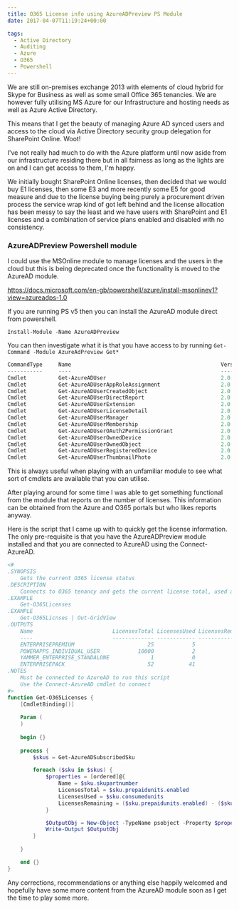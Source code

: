 ```yaml
---
title: O365 License info using AzureADPreview PS Module
date: 2017-04-07T11:19:24+00:00

tags:
  - Active Directory
  - Auditing
  - Azure
  - O365
  - Powershell
---
```

We are still on-premises exchange 2013 with elements of cloud hybrid for Skype for Business as well as some small Office 365 tenancies. We are however fully utilising MS Azure for our Infrastructure and hosting needs as well as Azure Active Directory.

This means that I get the beauty of managing Azure AD synced users and access to the cloud via Active Directory security group delegation for SharePoint Online. Woot!

I've not really had much to do with the Azure platform until now aside from our infrastructure residing there but in all fairness as long as the lights are on and I can get access to them, I'm happy.

We initially bought SharePoint Online licenses, then decided that we would buy E1 licenses, then some E3 and more recently some E5 for good measure and due to the license buying being purely a procurement driven process the service wrap kind of got left behind and the license allocation has been messy to say the least and we have users with SharePoint and E1 licenses and a combination of service plans enabled and disabled with no consistency.

### AzureADPreview Powershell module

I could use the MSOnline module to manage licenses and the users in the cloud but this is being deprecated once the functionality is moved to the AzureAD module.

<https://docs.microsoft.com/en-gb/powershell/azure/install-msonlinev1?view=azureadps-1.0>

If you are running PS v5 then you can install the AzureAD module direct from powershell.

`Install-Module -Name AzureADPreview`

You can then investigate what it is that you have access to by running `Get-Command -Module AzureAdPreview Get*`

```powershell
CommandType     Name                                               Version    Source
-----------     ----                                               -------    ------
Cmdlet          Get-AzureADUser                                    2.0.0.85   AzureADPreview
Cmdlet          Get-AzureADUserAppRoleAssignment                   2.0.0.85   AzureADPreview
Cmdlet          Get-AzureADUserCreatedObject                       2.0.0.85   AzureADPreview
Cmdlet          Get-AzureADUserDirectReport                        2.0.0.85   AzureADPreview
Cmdlet          Get-AzureADUserExtension                           2.0.0.85   AzureADPreview
Cmdlet          Get-AzureADUserLicenseDetail                       2.0.0.85   AzureADPreview
Cmdlet          Get-AzureADUserManager                             2.0.0.85   AzureADPreview
Cmdlet          Get-AzureADUserMembership                          2.0.0.85   AzureADPreview
Cmdlet          Get-AzureADUserOAuth2PermissionGrant               2.0.0.85   AzureADPreview
Cmdlet          Get-AzureADUserOwnedDevice                         2.0.0.85   AzureADPreview
Cmdlet          Get-AzureADUserOwnedObject                         2.0.0.85   AzureADPreview
Cmdlet          Get-AzureADUserRegisteredDevice                    2.0.0.85   AzureADPreview
Cmdlet          Get-AzureADUserThumbnailPhoto                      2.0.0.85   AzureADPreview
```

This is always useful when playing with an unfamiliar module to see what sort of cmdlets are available that you can utilise.

After playing around for some time I was able to get something functional from the module that reports on the number of licenses. This information can be obtained from the Azure and O365 portals but who likes reports anyway.

Here is the script that I came up with to quickly get the license information. The only pre-requisite is that you have the AzureADPreview module installed and that you are connected to AzureAD using the Connect-AzureAD.

```powershell
<#
.SYNOPSIS
    Gets the current O365 license status
.DESCRIPTION
    Connects to O365 tenancy and gets the current license total, used and remaining counts and outputs to console.
.EXAMPLE
    Get-O365Licenses
.EXAMPLE
    Get-O365Licnses | Out-GridView
.OUTPUTS
    Name                         LicensesTotal LicensesUsed LicensesRemaining
    ----                         ------------- ------------ -----------------
    ENTERPRISEPREMIUM                       25            5                20
    POWERAPPS_INDIVIDUAL_USER            10000            2              9998
    YAMMER_ENTERPRISE_STANDALONE             1            0                 1
    ENTERPRISEPACK                          52           41                11
.NOTES
    Must be connected to AzureAD to run this script
    Use the Connect-AzureAD cmdlet to connect
#>
function Get-O365Licenses {
    [CmdletBinding()]
      
    Param (
    )
    
    begin {}
    
    process {
        $skus = Get-AzureADSubscribedSku

        foreach ($sku in $skus) {
            $properties = [ordered]@{
                Name = $sku.skupartnumber
                LicensesTotal = $sku.prepaidunits.enabled
                LicensesUsed = $sku.consumedunits
                LicensesRemaining = ($sku.prepaidunits.enabled) - ($sku.consumedunits)
            }

            $OutputObj = New-Object -TypeName psobject -Property $properties
            Write-Output $OutputObj
        }
            
    }

    end {}
}
```

Any corrections, recommendations or anything else happily welcomed and hopefully have some more content from the AzureAD module soon as I get the time to play some more.
